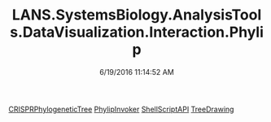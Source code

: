 ﻿---
title: LANS.SystemsBiology.AnalysisTools.DataVisualization.Interaction.Phylip
date: 6/19/2016 11:14:52 AM
---

[CRISPRPhylogeneticTree](T-LANS.SystemsBiology.AnalysisTools.DataVisualization.Interaction.Phylip.CRISPRPhylogeneticTree.html)
[PhylipInvoker](T-LANS.SystemsBiology.AnalysisTools.DataVisualization.Interaction.Phylip.PhylipInvoker.html)
[ShellScriptAPI](T-LANS.SystemsBiology.AnalysisTools.DataVisualization.Interaction.Phylip.ShellScriptAPI.html)
[TreeDrawing](T-LANS.SystemsBiology.AnalysisTools.DataVisualization.Interaction.Phylip.TreeDrawing.html)
